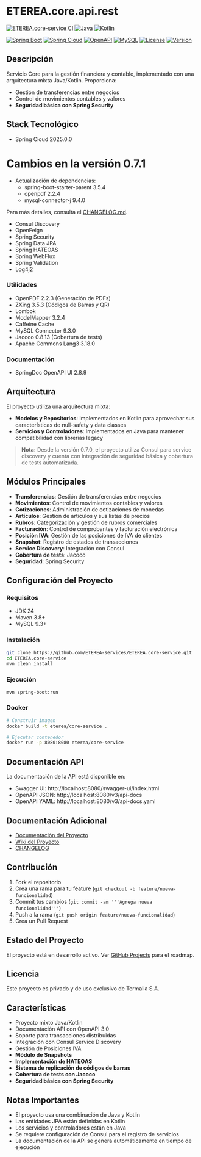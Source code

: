 # ETEREA.core.api.rest

[![ETEREA.core-service CI](https://github.com/ETEREA-services/ETEREA.core-service/actions/workflows/maven.yml/badge.svg?branch=main)](https://github.com/ETEREA-services/ETEREA.core-service/actions/workflows/maven.yml)
[![Java](https://img.shields.io/badge/Java-24-blue.svg)](https://www.oracle.com/java/technologies/javase/jdk24-archive-downloads.html)
[![Kotlin](https://img.shields.io/badge/Kotlin-2.2.0-blueviolet.svg)](https://kotlinlang.org/)

[![Spring Boot](https://img.shields.io/badge/Spring%20Boot-3.5.4-green.svg)](https://spring.io/projects/spring-boot)
[![Spring Cloud](https://img.shields.io/badge/Spring%20Cloud-2025.0.0-green.svg)](https://spring.io/projects/spring-cloud)
[![OpenAPI](https://img.shields.io/badge/OpenAPI-2.8.9-blue.svg)](https://springdoc.org/)
[![MySQL](https://img.shields.io/badge/MySQL-9.4.0-orange.svg)](https://www.mysql.com/)
[![License](https://img.shields.io/badge/License-Proprietary-red.svg)](LICENSE)
[![Version](https://img.shields.io/badge/Version-0.7.1-blue.svg)](https://github.com/ETEREA-services/ETEREA.core-service/releases)

## Descripción

Servicio Core para la gestión financiera y contable, implementado con una arquitectura mixta Java/Kotlin. Proporciona:

- Gestión de transferencias entre negocios
- Control de movimientos contables y valores
- **Seguridad básica con Spring Security**

## Stack Tecnológico
- Spring Cloud 2025.0.0

# Cambios en la versión 0.7.1

- Actualización de dependencias:
  - spring-boot-starter-parent 3.5.4
  - openpdf 2.2.4
  - mysql-connector-j 9.4.0

Para más detalles, consulta el [CHANGELOG.md](CHANGELOG.md).
  - Consul Discovery
  - OpenFeign
- Spring Security
- Spring Data JPA
- Spring HATEOAS
- Spring WebFlux
- Spring Validation
- Log4j2

### Utilidades
- OpenPDF 2.2.3 (Generación de PDFs)
- ZXing 3.5.3 (Códigos de Barras y QR)
- Lombok
- ModelMapper 3.2.4
- Caffeine Cache
- MySQL Connector 9.3.0
- Jacoco 0.8.13 (Cobertura de tests)
- Apache Commons Lang3 3.18.0

### Documentación
- SpringDoc OpenAPI UI 2.8.9

## Arquitectura

El proyecto utiliza una arquitectura mixta:
- **Modelos y Repositorios**: Implementados en Kotlin para aprovechar sus características de null-safety y data classes
- **Servicios y Controladores**: Implementados en Java para mantener compatibilidad con librerías legacy

> **Nota:** Desde la versión 0.7.0, el proyecto utiliza Consul para service discovery y cuenta con integración de seguridad básica y cobertura de tests automatizada.

## Módulos Principales

- **Transferencias**: Gestión de transferencias entre negocios
- **Movimientos**: Control de movimientos contables y valores
- **Cotizaciones**: Administración de cotizaciones de monedas
- **Artículos**: Gestión de artículos y sus listas de precios
- **Rubros**: Categorización y gestión de rubros comerciales
- **Facturación**: Control de comprobantes y facturación electrónica
- **Posición IVA**: Gestión de las posiciones de IVA de clientes
- **Snapshot**: Registro de estados de transacciones
- **Service Discovery**: Integración con Consul
- **Cobertura de tests**: Jacoco
- **Seguridad**: Spring Security

## Configuración del Proyecto

### Requisitos
- JDK 24
- Maven 3.8+
- MySQL 9.3+

### Instalación
```bash
git clone https://github.com/ETEREA-services/ETEREA.core-service.git
cd ETEREA.core-service
mvn clean install
```

### Ejecución
```bash
mvn spring-boot:run
```

### Docker
```bash
# Construir imagen
docker build -t eterea/core-service .

# Ejecutar contenedor
docker run -p 8080:8080 eterea/core-service
```

## Documentación API

La documentación de la API está disponible en:

- Swagger UI: http://localhost:8080/swagger-ui/index.html
- OpenAPI JSON: http://localhost:8080/v3/api-docs
- OpenAPI YAML: http://localhost:8080/v3/api-docs.yaml

## Documentación Adicional

- [Documentación del Proyecto](https://eterea-services.github.io/ETEREA.core-service/)
- [Wiki del Proyecto](https://github.com/ETEREA-services/ETEREA.core-service/wiki)
- [CHANGELOG](CHANGELOG.md)

## Contribución

1. Fork el repositorio
2. Crea una rama para tu feature (`git checkout -b feature/nueva-funcionalidad`)
3. Commit tus cambios (`git commit -am '''Agrega nueva funcionalidad'''`)
4. Push a la rama (`git push origin feature/nueva-funcionalidad`)
5. Crea un Pull Request

## Estado del Proyecto

El proyecto está en desarrollo activo. Ver [GitHub Projects](https://github.com/ETEREA-services/ETEREA.core-service/projects) para el roadmap.

## Licencia

Este proyecto es privado y de uso exclusivo de Termalia S.A.

## Características

- Proyecto mixto Java/Kotlin
- Documentación API con OpenAPI 3.0
- Soporte para transacciones distribuidas
- Integración con Consul Service Discovery
- Gestión de Posiciones IVA
- **Módulo de Snapshots**
- **Implementación de HATEOAS**
- **Sistema de replicación de códigos de barras**
- **Cobertura de tests con Jacoco**
- **Seguridad básica con Spring Security**

## Notas Importantes

- El proyecto usa una combinación de Java y Kotlin
- Las entidades JPA están definidas en Kotlin
- Los servicios y controladores están en Java
- Se requiere configuración de Consul para el registro de servicios
- La documentación de la API se genera automáticamente en tiempo de ejecución